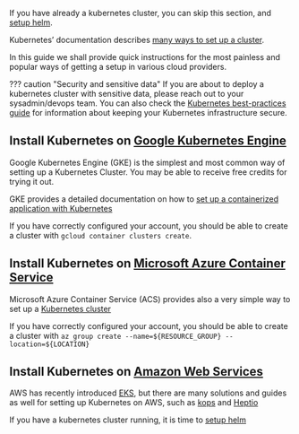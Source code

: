 If you have already a kubernetes cluster, you can skip this section, and [setup helm](setup_helm).

Kubernetes’ documentation describes [many ways to set up a cluster](https://kubernetes.io/docs/setup/pick-right-solution/).

In this guide we shall provide quick instructions for the most painless and popular ways of getting
a setup in various cloud providers.

??? caution "Security and sensitive data"
    If you are about to deploy a kubernetes cluster with sensitive data,
    please reach out to your sysadmin/devops team.
    You can also check the [Kubernetes best-practices guide](http://blog.kubernetes.io/2016/08/security-best-practices-kubernetes-deployment.html)
    for information about keeping your Kubernetes infrastructure secure.


## Install Kubernetes on [Google Kubernetes Engine](https://cloud.google.com/kubernetes-engine/)

Google Kubernetes Engine (GKE) is the simplest and most common way of setting up a Kubernetes Cluster.
You may be able to receive free credits for trying it out.

GKE provides a detailed documentation on how to [set up a containerized application with Kubernetes](https://cloud.google.com/kubernetes-engine/docs/quickstart)

If you have correctly configured your account,
you should be able to create a cluster with `gcloud container clusters create`.


## Install Kubernetes on [Microsoft Azure Container Service](https://azure.microsoft.com/en-us/services/container-service/)

Microsoft Azure Container Service (ACS) provides also a very simple way to set up a [Kubernetes cluster](https://docs.microsoft.com/en-us/azure/aks/kubernetes-walkthrough)

If you have correctly configured your account,
you should be able to create a cluster with `az group create --name=${RESOURCE_GROUP} --location=${LOCATION}`

## Install Kubernetes on [Amazon Web Services](https://kubernetes.io/docs/getting-started-guides/aws/)

AWS has recently introduced [EKS](https://aws.amazon.com/eks/),
but there are many solutions and guides as well for setting up Kubernetes on AWS,
such as [kops](https://kubernetes.io/docs/getting-started-guides/kops/) and [Heptio](https://s3.amazonaws.com/quickstart-reference/heptio/latest/doc/heptio-kubernetes-on-the-aws-cloud.pdf)


If you have a kubernetes cluster running, it is time to [setup helm](setup_helm)
